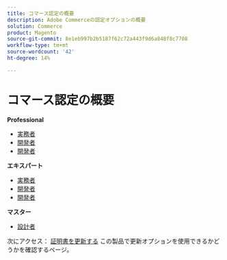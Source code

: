 ```yaml
---
title: コマース認定の概要
description: Adobe Commerceの認定オプションの概要
solution: Commerce
product: Magento
source-git-commit: 8e1eb997b2b5187f62c72a443f9d6a848f8c7708
workflow-type: tm+mt
source-wordcount: '42'
ht-degree: 14%

---
```


# コマース認定の概要

**Professional**

* [実務者](/help/certifications/ac/ac-p-business.md) <!--AD0-E712-->
* [開発者](/help/certifications/ac/ac-p-developer.md) <!--AD0-E717-->
* [開発者](/help/certifications/ac/ac-p-fedeveloper.md) <!--AD0-E719-->

**エキスパート**

* [実務者](/help/certifications/ac/ac-e-business.md) <!--AD0-E708-->
* [開発者](/help/certifications/ac/ac-e-developer.md) <!--AD0-E716-->
* [開発者](/help/certifications/ac/ac-e-fedeveloper.md) <!--AD0-E710-->

**マスター**

* [設計者](/help/certifications/ac/ac-m-architect.md) <!--AD0-E718-->

次にアクセス： [証明書を更新する](/help/certifications/renew.md) この製品で更新オプションを使用できるかどうかを確認するページ。
